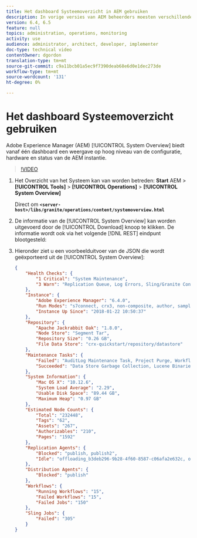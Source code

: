 ```yaml
---
title: Het dashboard Systeemoverzicht in AEM gebruiken
description: In vorige versies van AEM beheerders moesten verschillende locaties bekijken om een volledig beeld van de AEM te krijgen. Het overzicht van het Systeem streeft ernaar dit op te lossen door een mening op hoog niveau van de configuratie, de hardware, en de gezondheid van de AEM instantie allen van één enkel dashboard te verstrekken.
version: 6.4, 6.5
feature: null
topics: administration, operations, monitoring
activity: use
audience: administrator, architect, developer, implementer
doc-type: technical video
contentOwner: dgordon
translation-type: tm+mt
source-git-commit: c9a11bcb01a5ec9f7390deab68e6d0e1dec273de
workflow-type: tm+mt
source-wordcount: '131'
ht-degree: 0%

---
```



# Het dashboard Systeemoverzicht gebruiken

Adobe Experience Manager (AEM) [!UICONTROL System Overview] biedt vanaf één dashboard een weergave op hoog niveau van de configuratie, hardware en status van de AEM instantie.

>[!VIDEO](https://video.tv.adobe.com/v/21340?quality=12&learn=on)

1. Het Overzicht van het Systeem kan van worden betreden: **Start** AEM > **[!UICONTROL Tools]** > **[!UICONTROL Operations]** > **[!UICONTROL System Overview]**

   Direct om **`<server-host>/libs/granite/operations/content/systemoverview.html`**

1. De informatie van de [!UICONTROL System Overview] kan worden uitgevoerd door de [!UICONTROL Download] knoop te klikken. De informatie wordt ook via het volgende [!DNL REST] eindpunt blootgesteld:
1. Hieronder ziet u een voorbeelduitvoer van de JSON die wordt geëxporteerd uit de [!UICONTROL System Overview]:

   ```json
   {
       "Health Checks": {
           "1 Critical": "System Maintenance",
           "3 Warn": "Replication Queue, Log Errors, Sling/Granite Content Access Check"
       },
       "Instance": {
           "Adobe Experience Manager": "6.4.0",
           "Run Modes": "s7connect, crx3, non-composite, author, samplecontent, crx3tar",
           "Instance Up Since": "2018-01-22 10:50:37"
       },
       "Repository": {
           "Apache Jackrabbit Oak": "1.8.0",
           "Node Store": "Segment Tar",
           "Repository Size": "0.26 GB",
           "File Data Store": "crx-quickstart/repository/datastore"
       },
       "Maintenance Tasks": {
           "Failed": "AuditLog Maintenance Task, Project Purge, Workflow Purge",
           "Succeeded": "Data Store Garbage Collection, Lucene Binaries Cleanup, Revision Clean Up, Version Purge, Purge of ad-hoc tasks"
       },
       "System Information": {
           "Mac OS X": "10.12.6",
           "System Load Average": "2.29",
           "Usable Disk Space": "89.44 GB",
           "Maximum Heap": "0.97 GB"
       },
       "Estimated Node Counts": {
           "Total": "232448",
           "Tags": "62",
           "Assets": "267",
           "Authorizables": "210",
           "Pages": "1592"
       },
       "Replication Agents": {
           "Blocked": "publish, publish2",
           "Idle": "offloading_b3deb296-9b28-4f60-8587-c06afa2e632c, offloading_outbox, offloading_reverse_b3deb296-9b28-4f60-8587-c06afa2e632c, publish_reverse, scene7, screens, screens2, test_and_target"
       },
       "Distribution Agents": {
           "Blocked": "publish"
       },
       "Workflows": {
           "Running Workflows": "15",
           "Failed Workflows": "15",
           "Failed Jobs": "150"
       },
       "Sling Jobs": {
           "Failed": "305"
       }
   }
   ```
